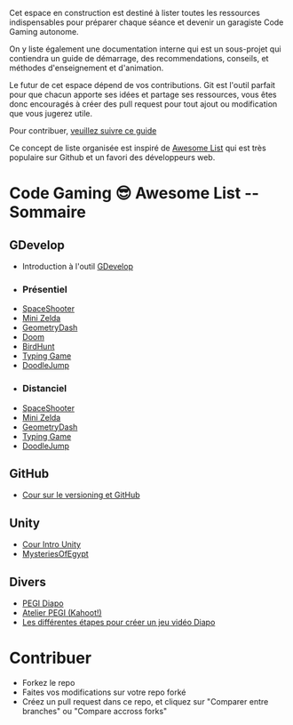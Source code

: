 Cet espace en construction est destiné à lister toutes les ressources indispensables pour préparer chaque séance et devenir un garagiste Code Gaming autonome.

On y liste également une documentation interne qui est un sous-projet qui contiendra un guide de démarrage, des recommendations, conseils, et méthodes d'enseignement et d'animation.

Le futur de cet espace dépend de vos contributions. Git est l'outil parfait pour que chacun apporte ses idées et partage ses ressources, vous êtes donc encouragés à créer des pull request pour tout ajout ou modification que vous jugerez utile.

Pour contribuer, [veuillez suivre ce guide](#contribuer)

Ce concept de liste organisée est inspiré de [Awesome List](https://github.com/sindresorhus/awesome) qui est très populaire sur Github et un favori des développeurs web.

# Code Gaming 😎 Awesome List -- Sommaire

## GDevelop

 - Introduction à l'outil [GDevelop](#GDevelop)
 - ### Présentiel
 - [SpaceShooter](https://github.com/g404-code-gaming/SpaceShooter_CodeGaming)
 - [Mini Zelda](https://github.com/g404-code-gaming/Zelda-Like-CodeGaming)
 - [GeometryDash](https://github.com/g404-code-gaming/GeometryDash_CodeGaming)
 - [Doom](https://github.com/g404-code-gaming/DoomLike_CodeGaming)
 - [BirdHunt](https://github.com/g404-code-gaming/BirdHunt)
 - [Typing Game](https://github.com/g404-code-gaming/TypingGame)
 - [DoodleJump](https://github.com/g404-code-gaming/Doodle-Jump-Like)
 - ### Distanciel
 - [SpaceShooter](https://github.com/g404-code-gaming/SpaceShooterDistanciel)
 - [Mini Zelda](https://github.com/g404-code-gaming/ZeldaDistanciel)
 - [GeometryDash](https://github.com/g404-code-gaming/GeometryDashDistanciel)
 - [Typing Game](https://github.com/g404-code-gaming/TypingGameDistanciel)
 - [DoodleJump](https://github.com/g404-code-gaming/Doodle-Jump-Distanciel)

## GitHub

 - [Cour sur le versioning et GitHub](https://github.com/g404-code-gaming/Cours-Versioning-GitHub/tree/main)


## Unity

 - [Cour Intro Unity](https://github.com/g404-code-gaming/Cour-Intro-Unity)
 - [MysteriesOfEgypt](https://github.com/g404-code-gaming/MysteriesOfEgypt)

## Divers

 - [PEGI Diapo](https://docs.google.com/presentation/d/1Gk98aRqTVBGvoG72nRFTbzsaAk6FrBno7NBpBULBJLI/edit#slide=id.g260c9f4d6eb_0_0)
 - [Atelier PEGI (Kahoot!)](https://create.kahoot.it/share/atelier-pegi/04e7a851-f21d-4383-b710-853041826f14)
 - [Les différentes étapes pour créer un jeu vidéo Diapo](https://docs.google.com/presentation/d/1QYttBEUXxV8z1SkGnxEV128GFIyC5pQs8lUqcrbQ_Z0/edit#slide=id.g260c9f4d6eb_0_32)



# Contribuer

- Forkez le repo
- Faites vos modifications sur votre repo forké
- Créez un pull request dans ce repo, et cliquez sur "Comparer entre branches" ou "Compare accross forks"
